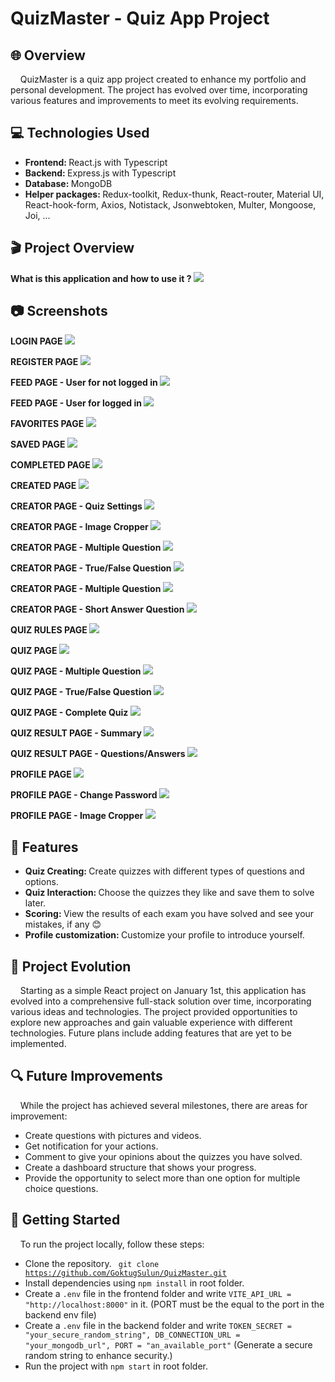 <h1> QuizMaster - Quiz App Project </h1>

<h2> 🌐 Overview </h2>
<p>&nbsp;&nbsp;&nbsp; QuizMaster is a quiz app project created to enhance my portfolio and personal development. The project has evolved over time, incorporating various features and improvements to meet its evolving requirements.</p>

<h2> 💻 Technologies Used </h2>

* <strong> Frontend: </strong> React.js with Typescript
* <strong> Backend: </strong> Express.js with Typescript
* <strong> Database: </strong> MongoDB
* <strong> Helper packages: </strong> Redux-toolkit, Redux-thunk, React-router, Material UI, React-hook-form, Axios, Notistack, Jsonwebtoken, Multer, Mongoose, Joi, ...

<h2> 🎬 Project Overview </h2>
<strong> What is this application and how to use it ? </strong>
<img src="./images/Project Overview.mp4" /> 
<br />

<h2> 📷 Screenshots </h2>
<strong> LOGIN PAGE </strong>
<img src="./images/Login.png" /> 
<br />

<strong> REGISTER PAGE </strong>
<img src="./images/Register.png" /> 
<br />

<strong> FEED PAGE - User for not logged in </strong>
<img src="./images/Public Dashboard.png" /> 
<br />

<strong> FEED PAGE - User for logged in </strong>
<img src="./images/Logged in Dashboard.png" /> 
<br />

<strong> FAVORITES PAGE </strong>
<img src="./images/Favorites.png" /> 
<br />

<strong> SAVED PAGE </strong>
<img src="./images/Saved.png" /> 
<br />

<strong> COMPLETED PAGE </strong>
<img src="./images/Completed.png" /> 
<br />

<strong> CREATED PAGE </strong>
<img src="./images/Created.png" /> 
<br />

<strong> CREATOR PAGE - Quiz Settings </strong>
<img src="./images/Creator - Quiz Settings.png" /> 
<br />

<strong> CREATOR PAGE - Image Cropper </strong>
<img src="./images/Creator - Quiz Settings - Image Cropper.png" /> 
<br />

<strong> CREATOR PAGE - Multiple Question </strong>
<img src="./images/Creator - Multiple Question.png" /> 
<br />

<strong> CREATOR PAGE - True/False Question </strong>
<img src="./images/Creator - TrueFalse Question.png" /> 
<br />

<strong> CREATOR PAGE - Multiple Question </strong>
<img src="./images/Creator - Multiple Question.png" /> 
<br />

<strong> CREATOR PAGE - Short Answer Question </strong>
<img src="./images/Creator - Short Answer.png" /> 
<br />

<strong> QUIZ RULES PAGE </strong>
<img src="./images/Quiz Rules.png" /> 
<br />

<strong> QUIZ PAGE </strong>
<img src="./images/Quiz - Start.png" /> 
<br />

<strong> QUIZ PAGE - Multiple Question </strong>
<img src="./images/Quiz - Multiple Quesion.png" /> 
<br />

<strong> QUIZ PAGE - True/False Question </strong>
<img src="./images/Quiz - TrueFalse.png" /> 
<br />

<strong> QUIZ PAGE - Complete Quiz </strong>
<img src="./images/Quiz - Complete.png" /> 
<br />

<strong> QUIZ RESULT PAGE - Summary </strong>
<img src="./images/Quiz Result - Summary.png" /> 
<br />

<strong> QUIZ RESULT PAGE - Questions/Answers </strong>
<img src="./images/Quiz Result - Questions.png" /> 
<br />

<strong> PROFILE PAGE </strong>
<img src="./images/Profile.png" /> 
<br />

<strong> PROFILE PAGE - Change Password </strong>
<img src="./images/Profile - Change Password.png" /> 
<br />

<strong> PROFILE PAGE - Image Cropper </strong>
<img src="./images/Profile - Image Cropper.png" /> 
<br />

<h2> 🚀 Features </h2>

* <strong> Quiz Creating: </strong> Create quizzes with different types of questions and options.
* <strong> Quiz Interaction: </strong> Choose the quizzes they like and save them to solve later.
* <strong> Scoring: </strong> View the results of each exam you have solved and see your mistakes, if any 😊
* <strong> Profile customization: </strong> Customize your profile to introduce yourself.
 
<h2> 🔄 Project Evolution </h2>
<p>&nbsp;&nbsp;&nbsp; Starting as a simple React project on January 1st, this application has evolved into a comprehensive full-stack solution over time, incorporating various ideas and technologies. The project provided opportunities to explore new approaches and gain valuable experience with different technologies. Future plans include adding features that are yet to be implemented.</p>

<h2> 🔍 Future Improvements </h2>
<p>&nbsp;&nbsp;&nbsp; While the project has achieved several milestones, there are areas for improvement: </p>

* Create questions with pictures and videos.
* Get notification for your actions.
* Comment to give your opinions about the quizzes you have solved.
* Create a dashboard structure that shows your progress.
* Provide the opportunity to select more than one option for multiple choice questions.

<h2> 🏁 Getting Started </h2>
<p>&nbsp;&nbsp;&nbsp; To run the project locally, follow these steps: </p>

* Clone the repository. <code> git clone https://github.com/GoktugSulun/QuizMaster.git </code>
* Install dependencies using <code>npm install</code> in root folder.
* Create a <code>.env</code> file in the frontend folder and write <code>VITE_API_URL = "http://localhost:8000"</code> in it. (PORT must be the equal to the port in the backend env file)
* Create a <code>.env</code> file in the backend folder and write <code>TOKEN_SECRET = "your_secure_random_string", DB_CONNECTION_URL = "your_mongodb_url", PORT = "an_available_port"</code> (Generate a secure random string to enhance security.)
* Run the project with <code>npm start</code> in root folder.
